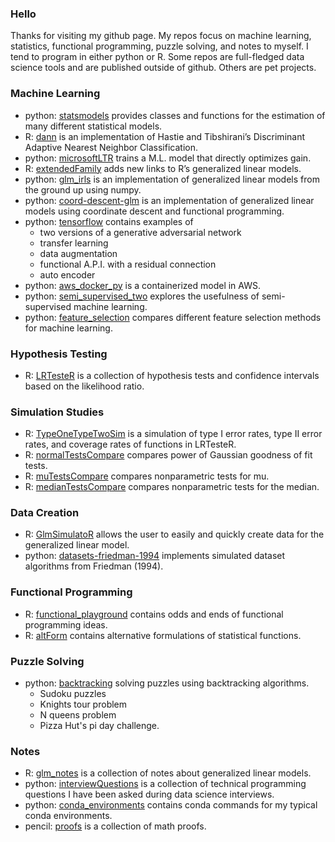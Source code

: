 ### Hello

Thanks for visiting my github page. My repos focus on machine learning, statistics, functional programming, puzzle solving, and notes to myself. I tend to program in either python or R. Some repos are full-fledged data science tools and are published outside of github. Others are pet projects.

### Machine Learning

* python: [statsmodels](https://www.statsmodels.org/stable/index.html) provides classes and functions for the estimation of many different statistical models.
* R: [dann](https://github.com/gmcmacran/dann) is an implementation of Hastie and Tibshirani’s Discriminant Adaptive Nearest Neighbor Classification.
* python: [microsoftLTR](https://github.com/gmcmacran/microsoftLTR) trains a M.L. model that directly optimizes gain.
* R: [extendedFamily](https://github.com/gmcmacran/extendedFamily) adds new links to R’s generalized linear models.
* python: [glm_irls](https://github.com/gmcmacran/glm_irls) is an implementation of generalized linear models from the ground up using numpy.
* python: [coord-descent-glm](https://github.com/gmcmacran/coord-descent-glm) is an implementation of generalized linear models using coordinate descent and functional programming.
* python: [tensorflow](https://github.com/gmcmacran/tensorflow) contains examples of 
    + two versions of a generative adversarial network
    + transfer learning 
    + data augmentation
    + functional A.P.I. with a residual connection
    + auto encoder
* python: [aws_docker_py](https://github.com/gmcmacran/aws_docker_py) is a containerized model in AWS. 
* python: [semi_supervised_two](https://github.com/gmcmacran/semi_supervised_two) explores the usefulness of semi-supervised machine learning.
* python: [feature_selection](https://github.com/gmcmacran/feature_selection) compares different feature selection methods for machine learning.

### Hypothesis Testing

* R: [LRTesteR](https://github.com/gmcmacran/LRTesteR) is a collection of hypothesis tests and confidence intervals based on the likelihood ratio.

### Simulation Studies

* R: [TypeOneTypeTwoSim](https://github.com/gmcmacran/TypeOneTypeTwoSim) is a simulation of type I error rates, type II error rates, and coverage rates of functions in LRTesteR. 
* R: [normalTestsCompare](https://github.com/gmcmacran/normalTestsCompare) compares power of Gaussian goodness of fit tests. 
* R: [muTestsCompare](https://github.com/gmcmacran/muTestsCompare) compares nonparametric tests for mu. 
* R: [medianTestsCompare](https://github.com/gmcmacran/medianTestsCompare) compares nonparametric tests for the median.

### Data Creation

* R: [GlmSimulatoR](https://github.com/gmcmacran/GlmSimulatoR) allows the user to easily and quickly create data for the generalized linear model. 
* python: [datasets-friedman-1994](https://github.com/gmcmacran/datasets-friedman-1994) implements simulated dataset algorithms from Friedman (1994).

### Functional Programming

* R: [functional_playground](https://github.com/gmcmacran/functional_playground) contains odds and ends of functional programming ideas.
* R: [altForm](https://github.com/gmcmacran/altForm) contains alternative formulations of statistical functions.

### Puzzle Solving

* python: [backtracking](https://github.com/gmcmacran/backtracking) solving puzzles using backtracking algorithms.
	+ Sudoku puzzles
	+ Knights tour problem
	+ N queens problem
	+ Pizza Hut's pi day challenge.

### Notes

* R: [glm_notes](https://github.com/gmcmacran/glm_notes) is a collection of notes about generalized linear models. 
* python: [interviewQuestions](https://github.com/gmcmacran/interviewQuestions) is a collection of technical programming questions I have been asked during data science interviews.
* python: [conda_environments](https://github.com/gmcmacran/conda_environments) contains conda commands for my typical conda environments. 
* pencil: [proofs](https://github.com/gmcmacran/proofs) is a collection of math proofs.
